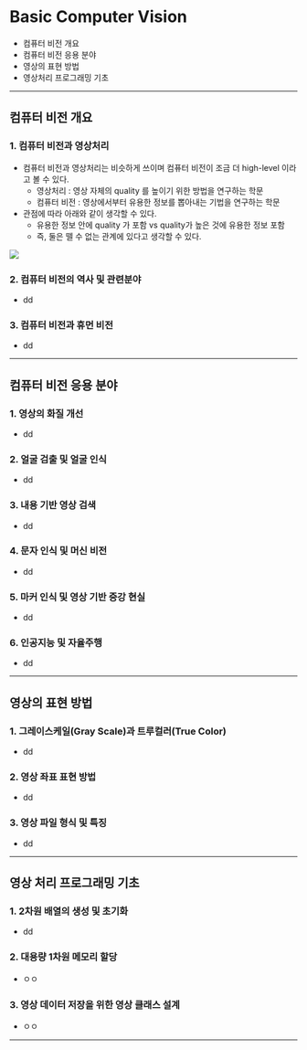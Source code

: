 # Basic Computer Vision
  - 컴퓨터 비전 개요
  - 컴퓨터 비전 응용 분야
  - 영상의 표현 방법
  - 영상처리 프로그래밍 기초

---

## 컴퓨터 비전 개요
  ### 1. 컴퓨터 비전과 영상처리
  - 컴퓨터 비전과 영상처리는 비슷하게 쓰이며 컴퓨터 비전이 조금 더 high-level 이라고 볼 수 있다.
    - 영상처리 : 영상 자체의 quality 를 높이기 위한 방법을 연구하는 학문
    - 컴퓨터 비전 : 영상에서부터 유용한 정보를 뽑아내는 기법을 연구하는 학문
  - 관점에 따라 아래와 같이 생각할 수 있다.
    - 유용한 정보 안에 quality 가 포함 vs quality가 높은 것에 유용한 정보 포함
    - 즉, 둘은 뗄 수 없는 관계에 있다고 생각할 수 있다.

  ![](https://github.com/Lee-KyungSeok/ComputerVision-Study/blob/master/Basic%20ComputerVision/picture/csip.png)

  ### 2. 컴퓨터 비전의 역사 및 관련분야
  - dd

  ### 3. 컴퓨터 비전과 휴먼 비전
  - dd

---
## 컴퓨터 비전 응용 분야
  ### 1. 영상의 화질 개선
  - dd

  ### 2. 얼굴 검출 및 얼굴 인식
  - dd

  ### 3. 내용 기반 영상 검색
  - dd

  ### 4. 문자 인식 및 머신 비전
  - dd

  ### 5. 마커 인식 및 영상 기반 증강 현실
  - dd

  ### 6. 인공지능 및 자율주행
  - dd
---

## 영상의 표현 방법
  ### 1. 그레이스케일(Gray Scale)과 트루컬러(True Color)
  - dd

  ### 2. 영상 좌표 표현 방법
  - dd

  ### 3. 영상 파일 형식 및 특징
  - dd
---

## 영상 처리 프로그래밍 기초
  ### 1. 2차원 배열의 생성 및 초기화
  - dd

  ### 2. 대용량 1차원 메모리 할당
  - ㅇㅇ

  ### 3. 영상 데이터 저장을 위한 영상 클래스 설계
  - ㅇㅇ

---

